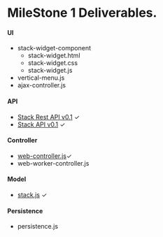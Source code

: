 # MileStone 1 Deliverables.


#### UI
- stack-widget-component
  - stack-widget.html
  - stack-widget.css
  - stack-widget.js
- vertical-menu.js
- ajax-controller.js

#### API
- [Stack Rest API v0.1](https://github.com/RajeshPatkarInstitute/Stack-Widget/blob/main/docs/Controller/Stack-Rest-API.md) ✓
- [Stack API v0.1](https://github.com/RajeshPatkarInstitute/Stack-Widget/blob/main/docs/Model/Stack-API.md) ✓

#### Controller
- [web-controller.js](https://github.com/RajeshPatkarInstitute/Stack-Widget/blob/main/staas/web-controller.js)✓
- web-worker-controller.js

#### Model
- [stack.js](https://github.com/RajeshPatkarInstitute/Stack-Widget/blob/main/stack-api/stack.js) ✓

#### Persistence
- persistence.js
